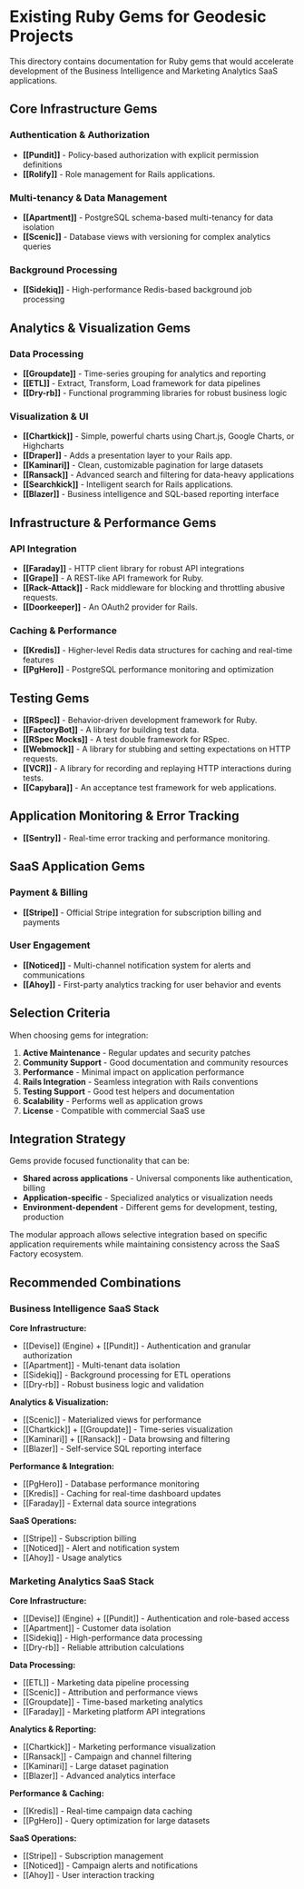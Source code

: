 # Existing Ruby Gems for Geodesic Projects

This directory contains documentation for Ruby gems that would accelerate development of the Business Intelligence and Marketing Analytics SaaS applications.

## Core Infrastructure Gems

### Authentication & Authorization
- **[[Pundit]]** - Policy-based authorization with explicit permission definitions
- **[[Rolify]]** - Role management for Rails applications.

### Multi-tenancy & Data Management
- **[[Apartment]]** - PostgreSQL schema-based multi-tenancy for data isolation
- **[[Scenic]]** - Database views with versioning for complex analytics queries

### Background Processing
- **[[Sidekiq]]** - High-performance Redis-based background job processing

## Analytics & Visualization Gems

### Data Processing
- **[[Groupdate]]** - Time-series grouping for analytics and reporting
- **[[ETL]]** - Extract, Transform, Load framework for data pipelines
- **[[Dry-rb]]** - Functional programming libraries for robust business logic

### Visualization & UI
- **[[Chartkick]]** - Simple, powerful charts using Chart.js, Google Charts, or Highcharts
- **[[Draper]]** - Adds a presentation layer to your Rails app.
- **[[Kaminari]]** - Clean, customizable pagination for large datasets
- **[[Ransack]]** - Advanced search and filtering for data-heavy applications
- **[[Searchkick]]** - Intelligent search for Rails applications.
- **[[Blazer]]** - Business intelligence and SQL-based reporting interface

## Infrastructure & Performance Gems

### API Integration
- **[[Faraday]]** - HTTP client library for robust API integrations
- **[[Grape]]** - A REST-like API framework for Ruby.
- **[[Rack-Attack]]** - Rack middleware for blocking and throttling abusive requests.
- **[[Doorkeeper]]** - An OAuth2 provider for Rails.

### Caching & Performance
- **[[Kredis]]** - Higher-level Redis data structures for caching and real-time features
- **[[PgHero]]** - PostgreSQL performance monitoring and optimization

## Testing Gems

- **[[RSpec]]** - Behavior-driven development framework for Ruby.
- **[[FactoryBot]]** - A library for building test data.
- **[[RSpec Mocks]]** - A test double framework for RSpec.
- **[[Webmock]]** - A library for stubbing and setting expectations on HTTP requests.
- **[[VCR]]** - A library for recording and replaying HTTP interactions during tests.
- **[[Capybara]]** - An acceptance test framework for web applications.

## Application Monitoring & Error Tracking
- **[[Sentry]]** - Real-time error tracking and performance monitoring.

## SaaS Application Gems

### Payment & Billing
- **[[Stripe]]** - Official Stripe integration for subscription billing and payments

### User Engagement
- **[[Noticed]]** - Multi-channel notification system for alerts and communications
- **[[Ahoy]]** - First-party analytics tracking for user behavior and events

## Selection Criteria

When choosing gems for integration:

1. **Active Maintenance** - Regular updates and security patches
2. **Community Support** - Good documentation and community resources
3. **Performance** - Minimal impact on application performance
4. **Rails Integration** - Seamless integration with Rails conventions
5. **Testing Support** - Good test helpers and documentation
6. **Scalability** - Performs well as application grows
7. **License** - Compatible with commercial SaaS use

## Integration Strategy

Gems provide focused functionality that can be:

- **Shared across applications** - Universal components like authentication, billing
- **Application-specific** - Specialized analytics or visualization needs
- **Environment-dependent** - Different gems for development, testing, production

The modular approach allows selective integration based on specific application requirements while maintaining consistency across the SaaS Factory ecosystem.

## Recommended Combinations

### Business Intelligence SaaS Stack
**Core Infrastructure:**
- [[Devise]] (Engine) + [[Pundit]] - Authentication and granular authorization
- [[Apartment]] - Multi-tenant data isolation
- [[Sidekiq]] - Background processing for ETL operations
- [[Dry-rb]] - Robust business logic and validation

**Analytics & Visualization:**
- [[Scenic]] - Materialized views for performance
- [[Chartkick]] + [[Groupdate]] - Time-series visualization
- [[Kaminari]] + [[Ransack]] - Data browsing and filtering
- [[Blazer]] - Self-service SQL reporting interface

**Performance & Integration:**
- [[PgHero]] - Database performance monitoring
- [[Kredis]] - Caching for real-time dashboard updates
- [[Faraday]] - External data source integrations

**SaaS Operations:**
- [[Stripe]] - Subscription billing
- [[Noticed]] - Alert and notification system
- [[Ahoy]] - Usage analytics

### Marketing Analytics SaaS Stack
**Core Infrastructure:**
- [[Devise]] (Engine) + [[Pundit]] - Authentication and role-based access
- [[Apartment]] - Customer data isolation
- [[Sidekiq]] - High-performance data processing
- [[Dry-rb]] - Reliable attribution calculations

**Data Processing:**
- [[ETL]] - Marketing data pipeline processing
- [[Scenic]] - Attribution and performance views
- [[Groupdate]] - Time-based marketing analytics
- [[Faraday]] - Marketing platform API integrations

**Analytics & Reporting:**
- [[Chartkick]] - Marketing performance visualization
- [[Ransack]] - Campaign and channel filtering
- [[Kaminari]] - Large dataset pagination
- [[Blazer]] - Advanced analytics interface

**Performance & Caching:**
- [[Kredis]] - Real-time campaign data caching
- [[PgHero]] - Query optimization for large datasets

**SaaS Operations:**
- [[Stripe]] - Subscription management
- [[Noticed]] - Campaign alerts and notifications
- [[Ahoy]] - User interaction tracking
